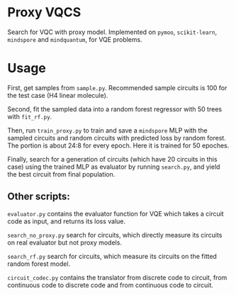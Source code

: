 # Proxy VQCS
Search for VQC with proxy model.
Implemented on `pymoo`, `scikit-learn`, `mindspore` and `mindquantum`, for VQE problems.

# Usage
First, get samples from `sample.py`. Recommended sample circuits is 100 for the test case (H4 linear molecule).

Second, fit the sampled data into a random forest regressor with 50 trees with `fit_rf.py`.

Then, run `train_proxy.py` to train and save a `mindspore` MLP with the sampled circuits and random circuits with predicted loss by random forest. The portion is about 24:8 for every epoch. Here it is trained for 50 epoches.

Finally, search for a generation of circuits (which have 20 circuits in this case) using the trained MLP as evaluator by running `search.py`, and yield the best circuit from final population.

## Other scripts:

`evaluator.py` contains the evaluator function for VQE which takes a circuit code as input, and returns its loss value.

`search_no_proxy.py` search for circuits, which directly measure its circuits on real evaluator but not proxy models.

`search_rf.py` search for circuits, which measure its circuits on the fitted random forest model.

`circuit_codec.py` contains the translator from discrete code to circuit, from continuous code to discrete code and from continuous code to circuit.
